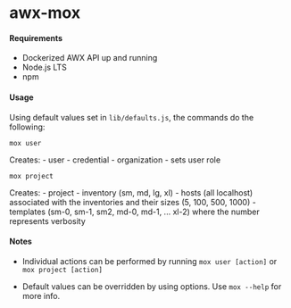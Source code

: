 awx-mox
==

#### Requirements

  - Dockerized AWX API up and running
  - Node.js LTS
  - npm

#### Usage

  Using default values set in `lib/defaults.js`, the commands do the following:

  `mox user`

  Creates:
    - user
    - credential
    - organization
    - sets user role

  `mox project`

  Creates:
    - project
    - inventory (sm, md, lg, xl)
    - hosts (all localhost) associated with the inventories and their sizes (5, 100, 500, 1000)
    - templates (sm-0, sm-1, sm2, md-0, md-1, ... xl-2) where the number represents verbosity

#### Notes

  - Individual actions can be performed by running `mox user [action]` or `mox project [action]`

  - Default values can be overridden by using options. Use `mox --help` for more info.
